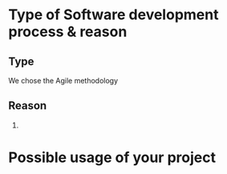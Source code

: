 # Type of Software development process & reason
## Type
We chose the Agile methodology
## Reason
1.

# Possible usage of your project
